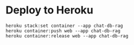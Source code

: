 # Deploy to Heroku

```
heroku stack:set container --app chat-db-rag
heroku container:push web --app chat-db-rag
heroku container:release web --app chat-db-rag
```